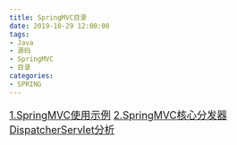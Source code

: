 ```yaml
---
title: SpringMVC目录
date: 2019-10-29 12:00:00
tags:
- Java
- 源码
- SpringMVC
- 目录
categories:
- SPRING
---
```


<font style="font-size:18px;">

<a href="/blog/2019/10/30/spring/SpringMVC/SpringMVC-01/">1.SpringMVC使用示例</a>
<a href="/blog/2019/11/04/spring/SpringMVC/SpringMVC-02/">2.SpringMVC核心分发器DispatcherServlet分析</a>


</font>